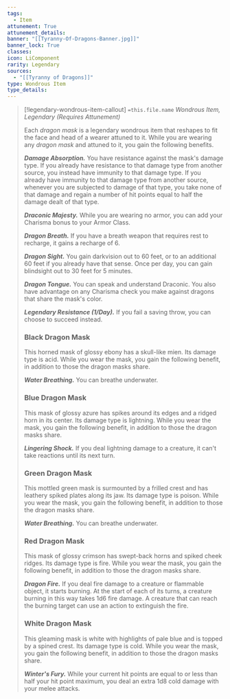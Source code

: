 ```yaml
---
tags:
  - Item
attunement: True
attunement_details: 
banner: "[[Tyranny-Of-Dragons-Banner.jpg]]"
banner_lock: True
classes:
icon: LiComponent
rarity: Legendary
sources:
  - "[[Tyranny of Dragons]]"
type: Wondrous Item
type_details: 
---
```

>[!legendary-wondrous-item-callout] `=this.file.name`
>*Wondrous Item, Legendary (Requires Attunement)*
>
>Each *dragon mask* is a legendary wondrous item that reshapes to fit the face and head of a wearer attuned to it. While you are wearing any *dragon mask* and attuned to it, you gain the following benefits.
>
>***Damage Absorption.*** You have resistance against the mask's damage type. If you already have resistance to that damage type from another source, you instead have immunity to that damage type. If you already have immunity to that damage type from another source, whenever you are subjected to damage of that type, you take none of that damage and regain a number of hit points equal to half the damage dealt of that type.
>
>***Draconic Majesty.*** While you are wearing no armor, you can add your Charisma bonus to your Armor Class.
>
>***Dragon Breath.*** If you have a breath weapon that requires rest to recharge, it gains a recharge of 6.
>
>***Dragon Sight.*** You gain darkvision out to 60 feet, or to an additional 60 feet if you already have that sense. Once per day, you can gain blindsight out to 30 feet for 5 minutes.
>
>***Dragon Tongue.*** You can speak and understand Draconic. You also have advantage on any Charisma check you make against dragons that share the mask's color.
>
>***Legendary Resistance (1/Day).*** If you fail a saving throw, you can choose to succeed instead.
>
>### Black Dragon Mask
>
>This horned mask of glossy ebony has a skull-like mien. Its damage type is acid. While you wear the mask, you gain the following benefit, in addition to those the dragon masks share.
>
>***Water Breathing.*** You can breathe underwater.
>
>### Blue Dragon Mask
>
>This mask of glossy azure has spikes around its edges and a ridged horn in its center. Its damage type is lightning. While you wear the mask, you gain the following benefit, in addition to those the dragon masks share.
>
>***Lingering Shock.*** If you deal lightning damage to a creature, it can't take reactions until its next turn.
>
>### Green Dragon Mask
>
>This mottled green mask is surmounted by a frilled crest and has leathery spiked plates along its jaw. Its damage type is poison. While you wear the mask, you gain the following benefit, in addition to those the dragon masks share.
>
>***Water Breathing.*** You can breathe underwater.
>
>### Red Dragon Mask
>
>This mask of glossy crimson has swept-back horns and spiked cheek ridges. Its damage type is fire. While you wear the mask, you gain the following benefit, in addition to those the dragon masks share.
>
>***Dragon Fire.*** If you deal fire damage to a creature or flammable object, it starts burning. At the start of each of its turns, a creature burning in this way takes 1d6 fire damage. A creature that can reach the burning target can use an action to extinguish the fire.
>
>### White Dragon Mask
>
>This gleaming mask is white with highlights of pale blue and is topped by a spined crest. Its damage type is cold. While you wear the mask, you gain the following benefit, in addition to those the dragon masks share.
>
>***Winter's Fury.*** While your current hit points are equal to or less than half your hit point maximum, you deal an extra 1d8 cold damage with your melee attacks.
>
>

